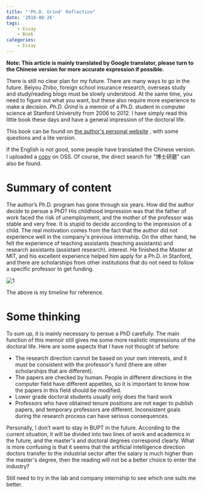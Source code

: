 ```yaml
---
title: "'Ph.D. Grind' Reflection"
date: '2018-08-26'
tags:
    - Essay
    - Book
categories:
    - Essay
---
```


__Note: This article is mainly translated by Google translator, please turn to the Chinese version for more accurate expression if possible.__

There is still no clear plan for my future. There are many ways to go in the future. Beiyou Zhibo, foreign school insurance research, overseas study and study/reading blogs must be slowly understood. At the same time, you need to figure out what you want, but these also require more experience to make a decision. *Ph.D. Grind* is a memoir of a Ph.D. student in computer science at Stanford University from 2006 to 2012. I have simply read this little book these days and have a general impression of the doctoral life.

<!-- more -->

This book can be found on [the author's personal website](http://pgbovine.net/PhD-memoir.htm) , with some questions and a lite version.

If the English is not good, some people have translated the Chinese version. I uploaded a [copy](https://source-bed.oss-cn-beijing.aliyuncs.com/files/%E5%8D%9A%E5%A3%AB%E7%A0%94%E7%A3%A8.pdf) on OSS. Of course, the direct search for "博士研磨" can also be found.

# Summary of content

The author’s Ph.D. program has gone through six years. How did the author decide to persue a PhD? His childhood impression was that the father of work faced the risk of unemployment, and the mother of the professor was stable and very free. It is stupid to decide according to the impression of a child. The real motivation comes from the fact that the author did not experience well in the company's previous internship. On the other hand, he felt the experience of teaching assistants (teaching assistants) and research assistants (assistant research). interest. He finished the Master at MIT, and his excellent experience helped him apply for a Ph.D. in Stanford, and there are scholarships from other institutions that do not need to follow a specific professor to get funding.

![1](https://sine-img-bed.oss-cn-beijing.aliyuncs.com/autoup/phd-grind-timeline.svg)

The above is my timeline for reference.

# Some thinking

To sum up, it is mainly necessary to persue a PhD carefully. The main function of this memoir still gives me some more realistic impressions of the doctoral life. Here are some aspects that I have not thought of before:

- The research direction cannot be based on your own interests, and it must be consistent with the professor's fund (there are other scholarships that are different).
- The papers are checked by human. People in different directions in the computer field have different appetites, so it is important to know how the papers in this field should be modified.
- Lower grade doctoral students usually only does the hard work
- Professors who have obtained tenure positions are not eager to publish papers, and temporary professors are different. Inconsistent goals during the research process can have serious consequences.

Personally, I don’t want to stay in BUPT in the future. According to the current situation, it will be divided into two lines of work and academics in the future, and the master's and doctoral degrees correspond clearly. What is more confusing is that it seems that the artificial intelligence direction doctors transfer to the industrial sector after the salary is much higher than the master's degree, then the reading will not be a better choice to enter the industry?

Still need to try in the lab and company internship to see which one suits me better.
